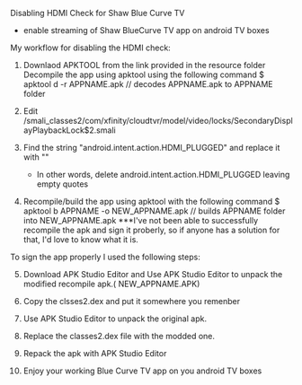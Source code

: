 Disabling HDMI Check for Shaw Blue Curve TV
- enable streaming of Shaw BlueCurve TV app on android TV boxes

My workflow for disabling the HDMI check:

1. Downlaod APKTOOL from the link provided in the resource folder
   Decompile the app using apktool using the following command
   $ apktool d -r APPNAME.apk
   // decodes APPNAME.apk to APPNAME folder

2. Edit <decompile folder>/smali_classes2/com/xfinity/cloudtvr/model/video/locks/SecondaryDisplayPlaybackLock$2.smali

3. Find the string "android.intent.action.HDMI_PLUGGED" and replace it with ""
   - In other words, delete android.intent.action.HDMI_PLUGGED leaving empty quotes
  
4. Recompile/build the app using apktool with the following command
   $ apktool b APPNAME -o NEW_APPNAME.apk
   // builds APPNAME folder into NEW_APPNAME.apk
   ***I've not been able to successfully recompile the apk and sign it proberly, so if anyone has a solution for that, I'd love to know what it is.

To sign the app properly I used the following steps:

5. Download APK Studio Editor and Use APK Studio Editor to unpack the modified recompile apk.( NEW_APPNAME.APK)

6. Copy the clsses2.dex and put it somewhere you remenber

7. Use APK Studio Editor to unpack the original apk.

8. Replace the classes2.dex file with the modded one.

9. Repack the apk with APK Studio Editor

10. Enjoy your working Blue Curve TV app on you android TV boxes
